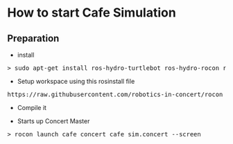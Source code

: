 
# How to start Cafe Simulation

## Preparation

- install

<pre>
> sudo apt-get install ros-hydro-turtlebot ros-hydro-rocon ros-hydro-unique-identifier ros-hydro-bondpy ros-hydro-ar-track-alvar ros-hydro-kobuki-soft
</pre>

- Setup workspace using this rosinstall file

<pre>
https://raw.githubusercontent.com/robotics-in-concert/rocon_demos/cafe_concert/cafe_concert/rosinstalls/concert_master.rosinstall
</pre>

- Compile it

- Starts up Concert Master

<pre>
> rocon_launch cafe_concert cafe_sim.concert --screen
</pre>

